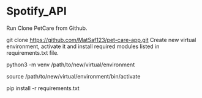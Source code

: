 # Spotify_API

Run
Clone PetCare from Github.

git clone https://github.com/MatSaf123/pet-care-app.git
Create new virtual environment, activate it and install required modules listed in requirements.txt file.

python3 -m venv /path/to/new/virtual/environment

source /path/to/new/virtual/environment/bin/activate

pip install -r requirements.txt
